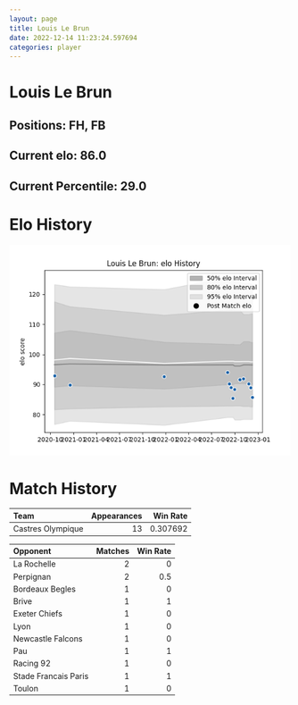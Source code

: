 ```yaml
---  
layout: page  
title: Louis Le Brun  
date: 2022-12-14 11:23:24.597694  
categories: player  
---
```

# Louis Le Brun

## Positions: FH, FB

## Current elo: 86.0

## Current Percentile: 29.0

# Elo History


![elo history](history_LouisLeBrun.png)
# Match History


| Team              |   Appearances |   Win Rate |
|:------------------|--------------:|-----------:|
| Castres Olympique |            13 |   0.307692 |

| Opponent             |   Matches |   Win Rate |
|:---------------------|----------:|-----------:|
| La Rochelle          |         2 |        0   |
| Perpignan            |         2 |        0.5 |
| Bordeaux Begles      |         1 |        0   |
| Brive                |         1 |        1   |
| Exeter Chiefs        |         1 |        0   |
| Lyon                 |         1 |        0   |
| Newcastle Falcons    |         1 |        0   |
| Pau                  |         1 |        1   |
| Racing 92            |         1 |        0   |
| Stade Francais Paris |         1 |        1   |
| Toulon               |         1 |        0   |